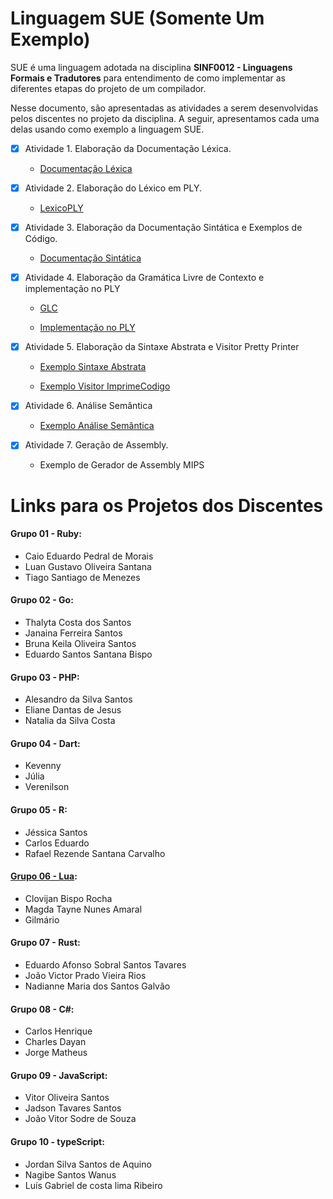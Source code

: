# Linguagem SUE (Somente Um Exemplo)
SUE é uma linguagem adotada na disciplina __SINF0012 - Linguagens Formais e Tradutores__ para entendimento de como implementar as diferentes etapas do projeto de um compilador.

Nesse documento, são apresentadas as atividades a serem desenvolvidas pelos discentes no projeto da disciplina. A seguir, apresentamos cada uma delas usando como exemplo a linguagem SUE.

- [x] Atividade 1. Elaboração da Documentação Léxica.

  - [Documentação Léxica](https://github.com/andreluisms/LinguagemSue/blob/main/mds/lexico.md)
  
- [x] Atividade 2. Elaboração do Léxico em PLY.
	
  - [LexicoPLY](https://github.com/andreluisms/TutorialSemantico02/blob/main/ExpressionLanguageLex.py)

- [x] Atividade 3. Elaboração da Documentação Sintática e Exemplos de Código.

  - [Documentação Sintática](https://github.com/andreluisms/LinguagemSue/blob/main/mds/sintatico.md)

- [x] Atividade 4. Elaboração da Gramática Livre de Contexto e implementação no PLY

  - [GLC](https://github.com/andreluisms/TutorialSemantico02/blob/main/mds/glc.md)

  - [Implementação no PLY](https://github.com/andreluisms/TutorialSemantico02/blob/main/ExpressionLanguageParser.py)

- [x] Atividade 5. Elaboração da Sintaxe Abstrata e Visitor Pretty Printer

  - [Exemplo Sintaxe Abstrata](https://github.com/andreluisms/TutorialSemantico02/blob/main/SintaxeAbstrata.py)

  - [Exemplo Visitor ImprimeCodigo](https://github.com/andreluisms/TutorialSemantico02/blob/main/Visitor.py)

- [x] Atividade 6. Análise Semântica

  - [Exemplo Análise Semântica](https://github.com/andreluisms/TutorialSemantico02/blob/main/SemanticVisitor.py)

- [x] Atividade 7. Geração de Assembly.
  
  - Exemplo de Gerador de Assembly MIPS


# Links para os Projetos dos Discentes 
#### Grupo 01 - Ruby:
  - Caio Eduardo Pedral de Morais
  - Luan Gustavo Oliveira Santana
  - Tiago Santiago de Menezes

#### Grupo 02 - Go:
- Thalyta Costa dos Santos
- Janaina Ferreira Santos
- Bruna Keila Oliveira Santos
- Eduardo Santos Santana Bispo 

#### Grupo 03 - PHP:
- Alesandro da Silva Santos
- Eliane Dantas de Jesus
- Natalia da Silva Costa 

#### Grupo 04 - Dart:
  - Kevenny
  - Júlia
  - Verenilson


#### Grupo 05 - R:
  - Jéssica Santos
  - Carlos Eduardo
  - Rafael Rezende Santana Carvalho

#### [Grupo 06 - Lua](https://github.com/Clovijan/Compilador_Lua):
  - Clovijan Bispo Rocha
  - Magda Tayne Nunes Amaral
  - Gilmário 


#### Grupo 07 - Rust:
  - Eduardo Afonso Sobral Santos Tavares
  - João Victor Prado Vieira Rios
  - Nadianne Maria dos Santos Galvão


#### Grupo 08 - C#:
  - Carlos Henrique
  - Charles Dayan
  - Jorge Matheus


#### Grupo 09 - JavaScript:
  - Vitor Oliveira Santos
  - Jadson Tavares Santos
  - João Vitor Sodre de Souza


#### Grupo 10 - typeScript:
  - Jordan Silva Santos de Aquino 
  - Nagibe Santos Wanus 
  - Luís Gabriel de costa lima Ribeiro
